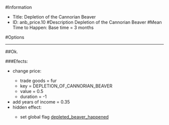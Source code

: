 #Information
 - Title: Depletion of the Cannorian Beaver
 - ID: anb_price.10
#Description
Depletion of the Cannorian Beaver
#Mean Time to Happen:
Base time = 3 months

#Options

___
##Ok.

###Efects:<ul><li>change price:</li><ul><li>trade goods = fur</li><li>key = DEPLETION_OF_CANNORIAN_BEAVER</li><li>value = 0.5</li><li>duration = -1</li></ul><li>add years of income = 0.35</li><li>hidden effect:</li><ul><li>set global flag [depleted_beaver_happened](../flags/depleted_beaver_happened.md)</li></ul></ul>
